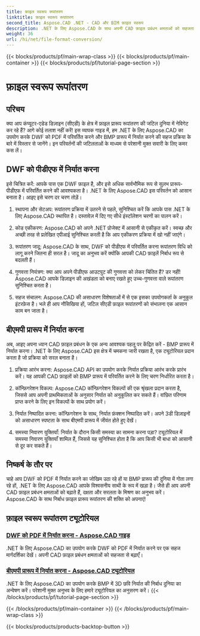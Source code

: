 ```yaml
---
title: फ़ाइल स्वरूप रूपांतरण
linktitle: फ़ाइल स्वरूप रूपांतरण
second_title: Aspose.CAD .NET - CAD और BIM फ़ाइल स्वरूप
description: .NET के लिए Aspose.CAD के साथ अपनी CAD फ़ाइल प्रबंधन क्षमताओं को सहजता से बढ़ाएं। डीडब्ल्यूएफ को पीडीएफ में निर्यात करने और बीएमपी प्रारूप में 3डी छवि निर्यात करने पर ट्यूटोरियल देखें।
weight: 36
url: /hi/net/file-format-conversion/
---
```


{{< blocks/products/pf/main-wrap-class >}}
{{< blocks/products/pf/main-container >}}
{{< blocks/products/pf/tutorial-page-section >}}

# फ़ाइल स्वरूप रूपांतरण


## परिचय

क्या आप कंप्यूटर-एडेड डिज़ाइन (सीएडी) के क्षेत्र में फ़ाइल प्रारूप रूपांतरण की जटिल दुनिया में नेविगेट कर रहे हैं? आगे कोई तलाश नहीं करें! इस व्यापक गाइड में, हम .NET के लिए Aspose.CAD का उपयोग करके DWF को PDF में परिवर्तित करने और BMP प्रारूप में निर्यात करने की सहज प्रक्रिया के बारे में विस्तार से जानेंगे। इन परिवर्तनों की जटिलताओं के माध्यम से परेशानी मुक्त सवारी के लिए कमर कस लें।

## DWF को पीडीएफ में निर्यात करना

इसे चित्रित करें: आपके पास एक DWF फ़ाइल है, और इसे अधिक सार्वभौमिक रूप से सुलभ प्रारूप-पीडीएफ में परिवर्तित करने की आवश्यकता है। .NET के लिए Aspose.CAD इस परिवर्तन को आसान बनाता है। आइए इसे चरण दर चरण तोड़ें।

1. स्थापना और सेटअप: रूपांतरण प्रक्रिया में उतरने से पहले, सुनिश्चित करें कि आपके पास .NET के लिए Aspose.CAD स्थापित है। दस्तावेज़ में दिए गए सीधे इंस्टॉलेशन चरणों का पालन करें।

2. कोड एकीकरण: Aspose.CAD को अपने .NET प्रोजेक्ट में आसानी से एकीकृत करें। स्वच्छ और अच्छी तरह से प्रलेखित एपीआई सुनिश्चित करती है कि आप एकीकरण प्रक्रिया में खो नहीं जाएंगे।

3. रूपांतरण जादू: Aspose.CAD के साथ, DWF को पीडीएफ में परिवर्तित करना रूपांतरण विधि को लागू करने जितना ही सरल है। जादू का अनुभव करें क्योंकि आपकी CAD फ़ाइलें निर्बाध रूप से बदलती हैं।

4. गुणवत्ता नियंत्रण: क्या आप अपने पीडीएफ आउटपुट की गुणवत्ता को लेकर चिंतित हैं? डर नहीं! Aspose.CAD आपके डिज़ाइन की अखंडता को बनाए रखते हुए उच्च-गुणवत्ता वाले रूपांतरण सुनिश्चित करता है।

5. सहज संचालन: Aspose.CAD की असाधारण विशेषताओं में से एक इसका उपयोगकर्ता के अनुकूल इंटरफ़ेस है। भले ही आप नौसिखिया हों, जटिल सीएडी फ़ाइल रूपांतरणों को संभालना एक आसान काम बन जाता है।

## बीएमपी प्रारूप में निर्यात करना

अब, आइए अपना ध्यान CAD फ़ाइल प्रबंधन के एक अन्य आवश्यक पहलू पर केंद्रित करें - BMP प्रारूप में निर्यात करना। .NET के लिए Aspose.CAD इस क्षेत्र में चमकना जारी रखता है, एक ट्यूटोरियल प्रदान करता है जो प्रक्रिया को सरल बनाता है।

1. प्रक्रिया आरंभ करना: Aspose.CAD API का उपयोग करके निर्यात प्रक्रिया आरंभ करके प्रारंभ करें। यह आपकी CAD फ़ाइलों को BMP प्रारूप में परिवर्तित करने के लिए चरण निर्धारित करता है।

2. कॉन्फ़िगरेशन विकल्प: Aspose.CAD कॉन्फ़िगरेशन विकल्पों की एक श्रृंखला प्रदान करता है, जिससे आप अपनी प्राथमिकताओं के अनुसार निर्यात को अनुकूलित कर सकते हैं। वांछित परिणाम प्राप्त करने के लिए इन विकल्पों के साथ प्रयोग करें।

3. निर्यात निष्पादित करना: कॉन्फ़िगरेशन के साथ, निर्यात फ़ंक्शन निष्पादित करें। अपने 3डी डिज़ाइनों को असाधारण स्पष्टता के साथ बीएमपी प्रारूप में जीवंत होते हुए देखें।

4. समस्या निवारण युक्तियाँ: निर्यात के दौरान किसी समस्या का सामना करना पड़ा? ट्यूटोरियल में समस्या निवारण युक्तियाँ शामिल हैं, जिससे यह सुनिश्चित होता है कि आप किसी भी बाधा को आसानी से दूर कर सकते हैं।

## निष्कर्ष के तौर पर

चाहे आप DWF को PDF में निर्यात करने का जोखिम उठा रहे हों या BMP प्रारूप की दुनिया में गोता लगा रहे हों, .NET के लिए Aspose.CAD आपके विश्वसनीय साथी के रूप में खड़ा है। जैसे ही आप अपनी CAD फ़ाइल प्रबंधन क्षमताओं को बढ़ाते हैं, दक्षता और सरलता के मिश्रण का अनुभव करें। Aspose.CAD के साथ निर्बाध फ़ाइल प्रारूप रूपांतरण की शक्ति को अपनाएं!
## फ़ाइल स्वरूप रूपांतरण ट्यूटोरियल
### [DWF को PDF में निर्यात करना - Aspose.CAD गाइड](./exporting-dwf-to-pdf/)
.NET के लिए Aspose.CAD का उपयोग करके DWF को PDF में निर्यात करने पर एक सहज मार्गदर्शिका देखें। अपनी CAD फ़ाइल प्रबंधन क्षमताओं को सहजता से बढ़ाएँ।
### [बीएमपी प्रारूप में निर्यात करना - Aspose.CAD ट्यूटोरियल](./exporting-to-bmp-format/)
.NET के लिए Aspose.CAD का उपयोग करके BMP में 3D छवि निर्यात की निर्बाध दुनिया का अन्वेषण करें। परेशानी मुक्त अनुभव के लिए हमारे ट्यूटोरियल का अनुसरण करें।
{{< /blocks/products/pf/tutorial-page-section >}}

{{< /blocks/products/pf/main-container >}}
{{< /blocks/products/pf/main-wrap-class >}}

{{< blocks/products/products-backtop-button >}}
